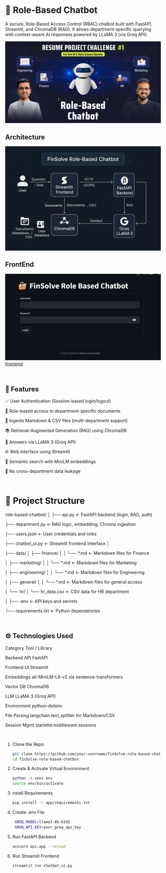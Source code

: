 # 🤖  Role-Based Chatbot
A secure, Role-Based Access Control (RBAC) chatbot built with FastAPI, Streamlit, and ChromaDB (RAG). It allows department-specific querying with context-aware AI responses powered by LLaMA 3 (via Groq API).


![product screenshot](app.jpg)

## Architecture
![architecture diagram of the Finsolve Role Based chatbot System](architect.png)

## FrontEnd
![frontend of chatbot](frontend.png)
[frontend](frontend2.png)

<br>

## 🔧 Features
✅ User Authentication (Session-based login/logout)

🔐 Role-based access to department-specific documents

📄 Ingests Markdown & CSV files (multi-department support)

📚 Retrieval-Augmented Generation (RAG) using ChromaDB

💬 Answers via LLaMA 3 (Groq API)

🌐 Web interface using Streamlit

🧠 Semantic search with MiniLM embeddings

🪪 No cross-department data leakage

<br>

# 📁 Project Structure
role-based-chatbot/
│
├── api.py                 ← FastAPI backend (login, RAG, auth)

├── department.py          ← RAG logic, embedding, Chroma ingestion

├── users.json             ← User credentials and roles

├── chatbot_ui.py          ← Streamlit frontend interface
│

├── data/
│   ├── finance/
│   │   └── *.md           ← Markdown files for Finance

│   ├── marketing/
│   │   └── *.md           ← Markdown files for Marketing

│   ├── engineering/
│   │   └── *.md           ← Markdown files for Engineering

│   ├── general/
│   │   └── *.md           ← Markdown files for general access

│   └── hr/
│       └── hr_data.csv    ← CSV data for HR department

│
├── .env                   ← API keys and secrets

└── requirements.txt       ← Python dependencies

<br>

## ⚙️ Technologies Used

Category	Tool / Library

Backend API	FastAPI

Frontend UI	Streamlit

Embeddings	all-MiniLM-L6-v2 via sentence-transformers

Vector DB	ChromaDB

LLM	LLaMA 3 (Groq API)

Environment	python-dotenv

File Parsing	langchain.text_splitter for Markdown/CSV

Session Mgmt	starlette.middleware.sessions

<br>

1. Clone the Repo
    ```bash
    git clone https://github.com/your-username/finSolve-role-based-chatbot.git
    cd finSolve-role-based-chatbot
    ```
2. Create & Activate Virtual Environment
   ```bash
   python -m venv env
   source env/bin/activate 
   ```
3. nstall Requirements
    ```bash
    pip install -r app/requirements.txt
    ```
4. Create .env File
   ```bash
    GROQ_MODEL=llama3-8b-8192
    GROQ_API_KEY=your_groq_api_key
   ```
5. Run FastAPI Backend
   ```bash
   uvicorn api:app --reload
   ```
6. Run Streamlit Frontend
    ```bash
    streamlit run chatbot_ui.py
    ```
<br>
